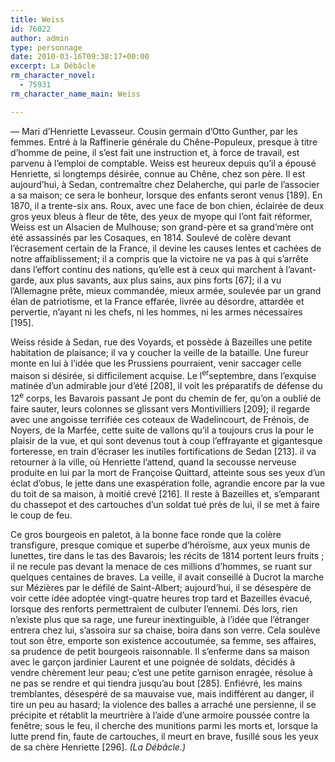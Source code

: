 ```yaml
---
title: Weiss
id: 76022
author: admin
type: personnage
date: 2010-03-16T09:38:17+00:00
excerpt: La Débâcle
rm_character_novel:
  - 75931
rm_character_name_main: Weiss

---
```

— Mari d&rsquo;Henriette Levasseur. Cousin germain d&rsquo;Otto Gunther, par les femmes. Entré à la Raffinerie générale du Chêne-Populeux, presque à titre d&rsquo;homme de peine, il s&rsquo;est fait une instruction et, à force de travail, est parvenu à l&rsquo;emploi de comptable. Weiss est heureux depuis qu&rsquo;il a épousé Henriette, si longtemps désirée, connue au Chêne, chez son père. Il est aujourd&rsquo;hui, à Sedan, contremaître chez Delaherche, qui parle de l&rsquo;associer a sa maison; ce sera le bonheur, lorsque des enfants seront venus [189]. En 1870, il a trente-six ans. Roux, avec une face de bon chien, éclairée de deux gros yeux bleus à fleur de tête, des yeux de myope qui l&rsquo;ont fait réformer, Weiss est un Alsacien de Mulhouse; son grand-père et sa grand&rsquo;mère ont été assassinés par les Cosaques, en 1814. Soulevé de colère devant l&rsquo;écrasement certain de la France, il devine les causes lentes et cachées de notre affaiblissement; il a compris que la victoire ne va pas à qui s&rsquo;arrête dans l&rsquo;effort continu des nations, qu&rsquo;elle est à ceux qui marchent à l&rsquo;avant-garde, aux plus savants, aux plus sains, aux pins forts [67]; il a vu l&rsquo;Allemagne prête, mieux commandée, mieux armée, soulevée par un grand élan de patriotisme, et la France effarée, livrée au désordre, attardée et pervertie, n&rsquo;ayant ni les chefs, ni les hommes, ni les armes nécessaires [195].

Weiss réside à Sedan, rue des Voyards, et possède à Bazeilles une petite habitation de plaisance; il va y coucher la veille de la bataille. Une fureur monte en lui à l&rsquo;idée que les Prussiens pourraient, venir saccager celle maison si désirée, si difficilement acquise. Le l<sup>er</sup>septembre, dans l&rsquo;exquise matinée d&rsquo;un admirable jour d&rsquo;été [208], il voit les préparatifs de défense du 12<sup>e</sup> corps, les Bavarois passant Je pont du chemin de fer, qu&rsquo;on a oublié de faire sauter, leurs colonnes se glissant vers Montivilliers [209]; il regarde avec une angoisse terrifiée ces coteaux de Wadelincourt, de Frénois, de Noyers, de la Marfée, cette suite de vallons qu&rsquo;il a toujours crus la pour le plaisir de la vue, et qui sont devenus tout à coup l&rsquo;effrayante et gigantesque forteresse, en train d&rsquo;écraser les inutiles fortifications de Sedan [213]. il va retourner à la ville, où Henriette l&rsquo;attend, quand la secousse nerveuse produite en lui par la mort de Françoise Quittard, atteinte sous ses yeux d&rsquo;un éclat d&rsquo;obus, le jette dans une exaspération folle, agrandie encore par la vue du toit de sa maison, à moitié crevé [216]. Il reste à Bazeilles et, s&rsquo;emparant du chassepot et des cartouches d&rsquo;un soldat tué près de lui, il se met à faire le coup de feu.

Ce gros bourgeois en paletot, à la bonne face ronde que la colère transfigure, presque comique et superbe d&rsquo;héroïsme, aux yeux munis de lunettes, tire dans le tas des Bavarois; les récits de 1814 portent leurs fruits ; il ne recule pas devant la menace de ces millions d&rsquo;hommes, se ruant sur quelques centaines de braves. La veille, il avait conseillé à Ducrot la marche sur Mézières par le défilé de Saint-Albert; aujourd&rsquo;hui, il se désespère de voir cette idée adoptée vingt-quatre heures trop tard et Bazeilles évacué, lorsque des renforts permettraient de culbuter l&rsquo;ennemi. Dés lors, rien n&rsquo;existe plus que sa rage, une fureur inextinguible, à l&rsquo;idée que l&rsquo;étranger entrera chez lui, s&rsquo;assoira sur sa chaise, boira dans son verre. Cela soulève tout son être, emporte son existence accoutumée, sa femme, ses affaires, sa prudence de petit bourgeois raisonnable. Il s&rsquo;enferme dans sa maison avec le garçon jardinier Laurent et une poignée de soldats, décidés à vendre chèrement leur peau; c&rsquo;est une petite garnison enragée, résolue à ne pas se rendre et qui tiendra jusqu&rsquo;au bout [285]. Enfiévré, les mains tremblantes, désespéré de sa mauvaise vue, mais indifférent au danger, il tire un peu au hasard; la violence des balles a arraché une persienne, il se précipite et rétablit la meurtrière à l&rsquo;aide d&rsquo;une armoire poussée contre la fenêtre; sous le feu, il cherche des munitions parmi les morts et, lorsque la lutte prend fin, faute de cartouches, il meurt en brave, fusillé sous les yeux de sa chère Henriette [296]. _(La Débâcle.)_